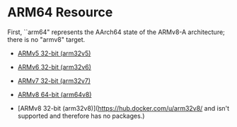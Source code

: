 # ARM64 Resource

First, ``arm64" represents the AArch64 state of the ARMv8-A architecture; there is no "armv8" target.

* [ARMv5 32-bit (arm32v5)](https://hub.docker.com/u/arm32v5/)

* [ARMv6 32-bit (arm32v6)](https://hub.docker.com/u/arm32v6/ (alias armel))

* [ARMv7 32-bit (arm32v7)](https://hub.docker.com/u/arm32v7/ (alias armhf))

* [ARMv8 64-bit (arm64v8)](https://hub.docker.com/u/arm64v8/ (alias arm64))

* [ARMv8 32-bit (arm32v8)](https://hub.docker.com/u/arm32v8/ and isn't supported and therefore has no packages.)
